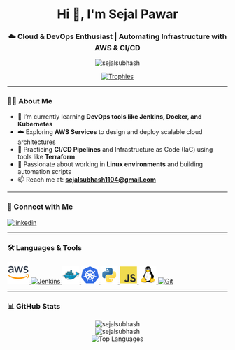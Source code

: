 <h1 align="center">Hi 👋, I'm Sejal Pawar</h1>
<h3 align="center">☁️ Cloud & DevOps Enthusiast | Automating Infrastructure with AWS & CI/CD</h3>

<p align="center">
  <img src="https://komarev.com/ghpvc/?username=sejalsubhash&label=Profile%20views&color=0e75b6&style=flat" alt="sejalsubhash" />
</p>

<p align="center">
  <a href="https://github.com/ryo-ma/github-profile-trophy"><img src="https://github-profile-trophy.vercel.app/?username=sejalsubhash&theme=flat" alt="Trophies" /></a>
</p>

---

### 👩‍💻 About Me

- 🌱 I’m currently learning **DevOps tools like Jenkins, Docker, and Kubernetes**
- ☁️ Exploring **AWS Services** to design and deploy scalable cloud architectures
- 🔄 Practicing **CI/CD Pipelines** and Infrastructure as Code (IaC) using tools like **Terraform**
- 🐧 Passionate about working in **Linux environments** and building automation scripts
- 📫 Reach me at: **sejalsubhash1104@gmail.com**

---

### 🔗 Connect with Me

<p align="left">
  <a href="https://linkedin.com/in/sejalspawar" target="_blank">
    <img align="center" src="https://cdn.jsdelivr.net/npm/simple-icons@v5/icons/linkedin.svg" alt="linkedin" height="30" width="40" />
  </a>
</p>

---

### 🛠️ Languages & Tools

<p align="left">
  <!-- Cloud -->
  <a href="https://aws.amazon.com/" target="_blank" rel="noreferrer">
    <img src="https://raw.githubusercontent.com/devicons/devicon/master/icons/amazonwebservices/amazonwebservices-original-wordmark.svg" alt="AWS" width="50" height="50"/>
  </a>

  <!-- DevOps Tools -->
  <a href="https://www.jenkins.io" target="_blank" rel="noreferrer">
    <img src="https://www.vectorlogo.zone/logos/jenkins/jenkins-icon.svg" alt="Jenkins" width="40" height="40"/>
  </a>
  <a href="https://www.docker.com/" target="_blank" rel="noreferrer">
    <img src="https://raw.githubusercontent.com/devicons/devicon/master/icons/docker/docker-original.svg" alt="Docker" width="40" height="40"/>
  </a>
  <a href="https://kubernetes.io/" target="_blank" rel="noreferrer">
    <img src="https://raw.githubusercontent.com/devicons/devicon/master/icons/kubernetes/kubernetes-plain.svg" alt="Kubernetes" width="40" height="40"/>
  </a>

  <!-- Programming Languages -->
  <a href="https://www.python.org" target="_blank" rel="noreferrer">
    <img src="https://raw.githubusercontent.com/devicons/devicon/master/icons/python/python-original.svg" alt="Python" width="40" height="40"/>
  </a>
  <a href="https://www.javascript.com/" target="_blank" rel="noreferrer">
    <img src="https://raw.githubusercontent.com/devicons/devicon/master/icons/javascript/javascript-original.svg" alt="JavaScript" width="40" height="40"/>
  </a>

  <!-- OS and Version Control -->
  <a href="https://www.linux.org/" target="_blank" rel="noreferrer">
    <img src="https://raw.githubusercontent.com/devicons/devicon/master/icons/linux/linux-original.svg" alt="Linux" width="40" height="40"/>
  </a>
  <a href="https://git-scm.com/" target="_blank" rel="noreferrer">
    <img src="https://www.vectorlogo.zone/logos/git-scm/git-scm-icon.svg" alt="Git" width="40" height="40"/>
  </a>
</p>

---

### 📊 GitHub Stats

<p align="center">
  <img src="https://github-readme-stats.vercel.app/api?username=sejalsubhash&show_icons=true&locale=en" alt="sejalsubhash" />
  <br />
  <img src="https://github-readme-streak-stats.herokuapp.com/?user=sejalsubhash" alt="sejalsubhash" />
  <br />
  <img src="https://github-readme-stats.vercel.app/api/top-langs/?username=sejalsubhash&layout=compact" alt="Top Languages" />
</p>

